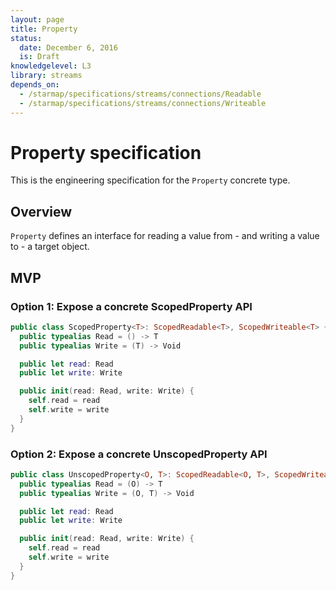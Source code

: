 ```yaml
---
layout: page
title: Property
status:
  date: December 6, 2016
  is: Draft
knowledgelevel: L3
library: streams
depends_on:
  - /starmap/specifications/streams/connections/Readable
  - /starmap/specifications/streams/connections/Writeable
---
```


# Property specification

This is the engineering specification for the `Property` concrete type.

## Overview

`Property` defines an interface for reading a value from - and writing a value to - a target object.

## MVP

### Option 1: Expose a concrete ScopedProperty API

```swift
public class ScopedProperty<T>: ScopedReadable<T>, ScopedWriteable<T> {
  public typealias Read = () -> T
  public typealias Write = (T) -> Void

  public let read: Read
  public let write: Write

  public init(read: Read, write: Write) {
    self.read = read
    self.write = write
  }
}
```

### Option 2: Expose a concrete UnscopedProperty API

```swift
public class UnscopedProperty<O, T>: ScopedReadable<O, T>, ScopedWriteable<O, T> {
  public typealias Read = (O) -> T
  public typealias Write = (O, T) -> Void

  public let read: Read
  public let write: Write

  public init(read: Read, write: Write) {
    self.read = read
    self.write = write
  }
}
```
